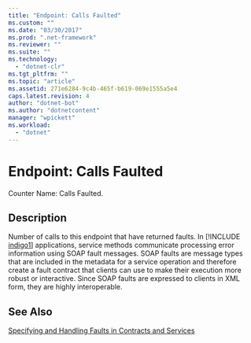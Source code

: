 ```yaml
---
title: "Endpoint: Calls Faulted"
ms.custom: ""
ms.date: "03/30/2017"
ms.prod: ".net-framework"
ms.reviewer: ""
ms.suite: ""
ms.technology: 
  - "dotnet-clr"
ms.tgt_pltfrm: ""
ms.topic: "article"
ms.assetid: 271e6284-9c4b-465f-b619-069e1555a5e4
caps.latest.revision: 4
author: "dotnet-bot"
ms.author: "dotnetcontent"
manager: "wpickett"
ms.workload: 
  - "dotnet"
---
```

# Endpoint: Calls Faulted
Counter Name: Calls Faulted.  
  
## Description  
 Number of calls to this endpoint that have returned faults. In [!INCLUDE [indigo1](../../../../../includes/indigo1-md.md)] applications, service methods communicate processing error information using SOAP fault messages. SOAP faults are message types that are included in the metadata for a service operation and therefore create a fault contract that clients can use to make their execution more robust or interactive. Since SOAP faults are expressed to clients in XML form, they are highly interoperable.  
  
## See Also  
 [Specifying and Handling Faults in Contracts and Services](../../../../../docs/framework/wcf/specifying-and-handling-faults-in-contracts-and-services.md)
